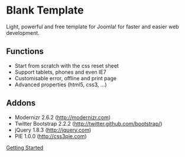 Blank Template
==============

Light, powerful and free template for Joomla! for faster and easier web development.

Functions
---------

* Start from scratch with the css reset sheet
* Support tablets, phones and even IE7
* Customisable error, offline and print page
* Advanced properties (html5, css3, ...)

Addons
------

* Modernizr 2.6.2 (http://modernizr.com)
* Twitter Bootstrap 2.2.2 (http://twitter.github.com/bootstrap/)
* jQuery 1.8.3 (http://jquery.com)
* PIE 1.0.0 (http://css3pie.com)

[Getting Started](https://github.com/Bloggerschmidt/Blank-Template/wiki/Getting-started)
